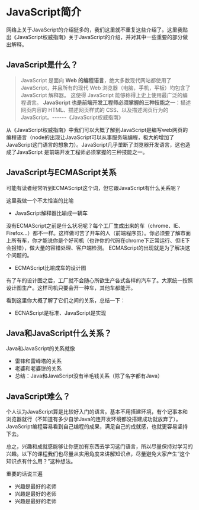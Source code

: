﻿# JavaScript简介
网络上关于JavaScript的介绍挺多的，我们这里就不重复这些介绍了。这里我贴出《JavaScript权威指南》关于JavaScript的介绍，并对其中一些重要的部分做出解释。
## JavaScript是什么？
> JavaScript 是面向 **Web 的编程语言**，绝大多数现代网站都使用了 JavaScript，并且所有的现代 Web 浏览器（电脑，手机，平板）均包含了 JavaScript 解释器。 这使得 JavaScript 能够称得上史上使用最广泛的编程语言。 **JavaScript 也是前端开发工程师必须掌握的三种技能之一**：描述网页内容的 HTML、描述网页样式的 CSS、以及描述网页行为的 JavaScript。------《JavaScript权威指南》

从《JavaScript权威指南》中我们可以大概了解到JavaScript是编写web网页的编程语言（node的出现让JavaScript可以从事服务端编程，极大的增加了JavaScript这门语言的想象力）。JavaScript几乎垄断了浏览器开发语言，这也造成了JavaScript 是前端开发工程师必须掌握的三种技能之一。
## JavaScript与ECMAScript关系
可能有读者经常听到ECMAScript这个词，但它跟JavaScript有什么关系呢？

这里我做一个不太恰当的比喻
- JavaScript解释器比喻成一辆车

没有ECMAScript之前是什么状况呢？每个工厂生成出来的车（chrome、IE、Firefox...）都不一样。这样做可苦了开车的人（前端程序员）。你必须要了解市面上所有车，你才能说你是个好司机（也许你的代码在chrome下正常运行、但IE下会报错），做大量的容错处理、客户端检测。
ECMAScript的出现就是为了解决这个问题的。
- ECMAScript比喻成车的设计图

有了车的设计图之后，工厂就不会随心所欲生产各式各样的汽车了。大家统一按照设计图生产。这样司机只要会开一种车，其他车都能开。

看到这里你大概了解了它们之间的关系，总结一下：
- ECNAScript是标准、JavaScript是实现

## Java和JavaScript什么关系？

Java和JavaScript的关系就像
- 雷锋和雷峰塔的关系
- 老婆和老婆饼的关系
- 总结：Java和JavaScript没有半毛钱关系（除了名字都有Java）
## JavaScript难么？
个人认为JavaScript算是比较好入门的语言。基本不用搭建环境，有个记事本和浏览器就行（不知道有多少自学Java的连开发环境都没搭建成功就放弃了）。JavaScript编程容易看到自己编程的成果，满足自己的成就感，也就更容易坚持下去。

总之，兴趣和成就感能够让你更加有东西去学习这门语言，所以尽量保持对学习的兴趣。以下的课程我们也尽量从实用角度来讲解知识点，尽量避免大家产生“这个知识点有什么用？”这种想法。

重要的话说三遍
- 兴趣是最好的老师
- 兴趣是最好的老师
- 兴趣是最好的老师

